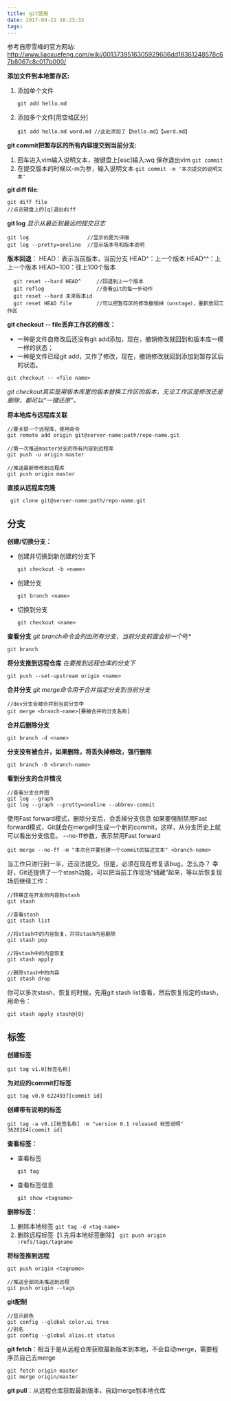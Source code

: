 ```yaml
---
title: git使用
date: 2017-04-21 16:23:33
tags:
---
```


参考自廖雪峰的官方网站:
http://www.liaoxuefeng.com/wiki/0013739516305929606dd18361248578c67b8067c8c017b000/

**添加文件到本地暂存区:**
  1. 添加单个文件
     ```
     git add hello.md
     ```
  2. 添加多个文件[用空格区分]
     ```
     git add hello.md word.md //此处添加了【hello.md】【word.md】
     ```
<!-- more -->
**git commit把暂存区的所有内容提交到当前分支:**
  1.  回车进入vim输入说明文本，按键盘上[esc]输入:wq 保存退出vim
    ```
    git commit
    ```
  2.  在提交版本的时候以-m为参，输入说明文本
    ```
    git commit -m '本次提交的说明文本'
    ```

**git diff file**:
```
git diff file
//点击键盘上的[q]退出diff
```

**git log**
*显示从最近到最远的提交日志*
```
git log                   //显示的更为详细
git log --pretty=oneline  //显示版本号和版本说明
```

**版本回退**：
HEAD：表示当前版本，当前分支
HEAD^：上一个版本
HEAD^^：上上一个版本
HEAD~100：往上100个版本

```
  git reset --hard HEAD^     //回退到上一个版本
  git reflog                 //查看git的每一步动作
  git reset --hard 未来版本id
  git reset HEAD file        //可以把暂存区的修改撤销掉（unstage），重新放回工作区
```

**git checkout -- file丢弃工作区的修改：**
  * 一种是文件自修改后还没有git add添加，现在，撤销修改就回到和版本库一模一样的状态；
  * 一种是文件已经git add，又作了修改，现在，撤销修改就回到添加到暂存区后的状态。
```
git checkout -- <file name>
```
*git checkout其实是用版本库里的版本替换工作区的版本，无论工作区是修改还是删除，都可以“一键还原”。*


**将本地库与远程库关联**
```
//要关联一个远程库，使用命令
git remote add origin git@server-name:path/repo-name.git

//第一次推送master分支的所有内容到远程库
git push -u origin master

//推送最新修改到远程库
git push origin master
```

**直接从远程库克隆**
```
 git clone git@server-name:path/repo-name.git
```

分支
---
**创建/切换分支：**
  * 创建并切换到新创建的分支下
    ```
    git checkout -b <name>
    ```
  * 创建分支
    ```
    git branch <name>
    ```
  * 切换到分支
    ```
    git checkout <name>
    ```

**查看分支**
*git branch命令会列出所有分支，当前分支前面会标一个*号*

```
git branch
```

**将分支推到远程仓库**
*在要推到远程仓库的分支下*
```
git push --set-upstream origin <name>
```

**合并分支**
*git merge命令用于合并指定分支到当前分支*
```
//dev分支会被合并到当前分支中
git merge <branch-name>[要被合并的分支名称]
```

**合并后删除分支**
```
git branch -d <name>
```

**分支没有被合并，如果删除，将丢失掉修改，强行删除**
```
git branch -D <branch-name>
```

**看到分支的合并情况**
```
//查看分支合并图
git log --graph   
git log --graph --pretty=oneline --abbrev-commit
```

使用Fast forward模式，删除分支后，会丢掉分支信息
如果要强制禁用Fast forward模式，Git就会在merge时生成一个新的commit，这样，从分支历史上就可以看出分支信息。
--no-ff参数，表示禁用Fast forward
```
git merge --no-ff -m "本次合并要创建一个commit的描述文本" <branch-name>
```

当工作只进行到一半，还没法提交。但是，必须在现在修复该bug，怎么办？
幸好，Git还提供了一个stash功能，可以把当前工作现场“储藏”起来，等以后恢复现场后继续工作：
```
//转移正在开发的内容到stash
git stash

//查看stash
git stash list

//将stash中的内容恢复，并将stash内容删除
git stash pop

//将stash中的内容恢复
git stash apply

//删除stash中的内容
git stash drop
```

你可以多次stash，恢复的时候，先用git stash list查看，然后恢复指定的stash，用命令：
```
git stash apply stash@{0}
```

标签
---
**创建标签**
```
git tag v1.0[标签名称]
```

**为对应的commit打标签**
```
git tag v0.9 6224937[commit id]
```

**创建带有说明的标签**
```
git tag -a v0.1[标签名称] -m "version 0.1 released 标签说明" 3628164[commit id]
```

**查看标签：**
  * 查看标签
    ```
    git tag
    ```
  * 查看标签信息
    ```
    git show <tagname>
    ```

**删除标签：**
  1. 删除本地标签
    ```
    git tag -d <tag-name>
    ```
  2. 删除远程标签【1.先将本地标签删除】
    ```
    git push origin :refs/tags/tagname
    ```

**将标签推到远程**
```
git push origin <tagname>

//推送全部尚未推送到远程
git push origin --tags
```

**git配制**
```
//显示颜色
git config --global color.ui true
//别名
git config --global alias.st status
```

 **git fetch**：相当于是从远程仓库获取最新版本到本地，不会自动merge，需要程序员自己去merge
 ```
 git fetch origin master
 git merge origin/master
 ```
 **git pull**：从远程仓库获取最新版本，自动merge到本地仓库
